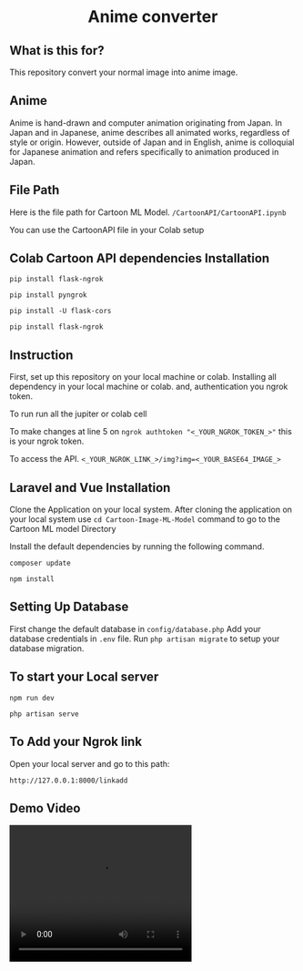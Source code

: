 
<h1 align="center">
    <b>Anime converter </b> 
<br>
</h1>

## What is this for?
This repository convert your normal image into anime image.

## Anime
Anime is hand-drawn and computer animation originating from Japan. In Japan and in Japanese, anime describes all animated works, regardless of style or origin. However, outside of Japan and in English, anime is colloquial for Japanese animation and refers specifically to animation produced in Japan.

## File Path
Here is the file path for Cartoon ML Model.
```/CartoonAPI/CartoonAPI.ipynb```

You can use the CartoonAPI file in your Colab setup

## Colab Cartoon API dependencies Installation
```pip install flask-ngrok```

```pip install pyngrok```

```pip install -U flask-cors```

```pip install flask-ngrok```


## Instruction
First, set up this repository on your local machine or colab.
Installing all dependency in your local machine or colab.
and, authentication you ngrok token. 
 
To run 
run all the jupiter or colab cell

To make changes
at line 5 on ```ngrok authtoken "<_YOUR_NGROK_TOKEN_>"``` this is your ngrok token.

To access the API.
```<_YOUR_NGROK_LINK_>/img?img=<_YOUR_BASE64_IMAGE_>```


## Laravel and Vue Installation

Clone the Application on your local system.
After cloning the application on your local system use ```cd Cartoon-Image-ML-Model``` command to go to the Cartoon ML model Directory 

Install the default dependencies by running the following command.

```composer update```

```npm install```

## Setting Up Database

First change the default database in ```config/database.php```
Add your database credentials in ```.env``` file.
Run ```php artisan migrate``` to setup your database migration.


## To start your Local server


```npm run dev```

```php artisan serve```


## To Add your Ngrok link 


Open your local server and go to this path:

```http://127.0.0.1:8000/linkadd```


## Demo Video

<video width="320" height="240" controls>
  <source src="./demo/Laravel.mp4" type="video/mp4">
 
</video>










